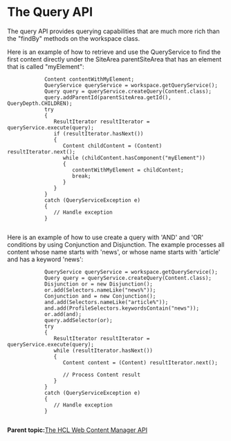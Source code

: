 # The Query API

The query API provides querying capabilities that are much more rich than the "findBy" methods on the workspace class.

Here is an example of how to retrieve and use the QueryService to find the first content directly under the SiteArea parentSiteArea that has an element that is called "myElement":

```
            Content contentWithMyElement;
            QueryService queryService = workspace.getQueryService();
            Query query = queryService.createQuery(Content.class);
            query.addParentId(parentSiteArea.getId(), QueryDepth.CHILDREN);
            try
            {
               ResultIterator resultIterator = queryService.execute(query);
               if (resultIterator.hasNext())
               {
                  Content childContent = (Content) resultIterator.next();
                  while (childContent.hasComponent("myElement"))
                  {
                     contentWithMyElement = childContent;
                     break;
                  }
               }
            }
            catch (QueryServiceException e)
            {
               // Handle exception
            }
           
```

Here is an example of how to use create a query with 'AND' and 'OR' conditions by using Conjunction and Disjunction. The example processes all content whose name starts with 'news', or whose name starts with 'article' and has a keyword 'news':

```
            QueryService queryService = workspace.getQueryService();
            Query query = queryService.createQuery(Content.class);
            Disjunction or = new Disjunction();
            or.add(Selectors.nameLike("news%"));
            Conjunction and = new Conjunction();
            and.add(Selectors.nameLike("article%"));
            and.add(ProfileSelectors.keywordsContain("news"));
            or.add(and);
            query.addSelector(or);
            try
            {
               ResultIterator resultIterator = queryService.execute(query);
               while (resultIterator.hasNext())
               {
                  Content content = (Content) resultIterator.next();
                 
                  // Process Content result
               }
            }
            catch (QueryServiceException e)
            {
               // Handle exception
            }
           
```

**Parent topic:**[The HCL Web Content Manager API](../wcm/wcm_dev_api.md)

